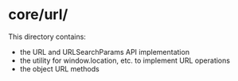 # core/url/

This directory contains:
- the URL and URLSearchParams API implementation
- the utility for window.location, etc. to implement URL operations
- the object URL methods
